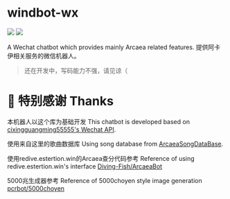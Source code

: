 # windbot-wx
![](https://img.shields.io/github/last-commit/Windsun6688/windbot-wx?style=for-the-badge)
![](https://img.shields.io/github/commit-activity/w/Windsun6688/windbot-wx?style=for-the-badge)


A Wechat chatbot which provides mainly Arcaea related features.
提供阿卡伊相关服务的微信机器人。
> 还在开发中，写码能力不强，请见谅（

# :gift_heart: 特别感谢 Thanks

本机器人以这个库为基础开发 This chatbot is developed based on [cixingguangming55555's Wechat API](https://github.com/cixingguangming55555/wechat-bot).

使用来自这里的歌曲数据库 Using song database from [ArcaeaSongDataBase](https://github.com/Arcaea-Infinity/ArcaeaSongDatabase).

使用redive.estertion.win的Arcaea查分代码参考 Reference of using redive.estertion.win's interface [Diving-Fish/ArcaeaBot](https://github.com/Diving-Fish/ArcaeaBot)

5000兆生成器参考 Reference of 5000choyen style image generation [pcrbot/5000choyen](https://github.com/pcrbot/5000choyen)
